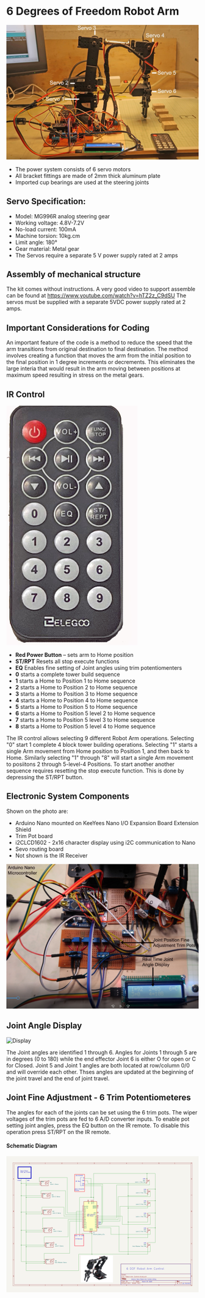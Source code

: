 # 6 Degrees of Freedom Robot Arm

<img alt="Robot System" src="images/Robot System.jpg">

* The power system consists of 6 servo motors
* All bracket fittings are made of 2mm thick aluminum plate
* Imported cup bearings are used at the steering joints

## Servo Specification:
* Model: MG996R analog steering gear
* Working voltage: 4.8V-7.2V
* No-load current: 100mA
* Machine torsion: 10kg.cm
* Limit angle: 180°
* Gear material: Metal gear
* The Servos require a separate 5 V power supply rated at 2 amps

## Assembly of mechanical structure
The kit comes without instructions. A very good video to support assemble can be found at https://www.youtube.com/watch?v=hTZ2z_C9dSU
The servos must be supplied with a separate 5VDC power supply rated at 2 amps.
## Important Considerations for Coding

An important feature of the code is a method to reduce the speed that the arm transitions from original destination to final destination.
The method involves creating a function that moves the arm from the initial position to the final position in 1 degree increments or decrements. This eliminates the large interia that would result in the arm moving between positions at maximum speed resulting in stress on the metal gears.

## IR Control
<img alt="Image of the IR Remote" src="images/IR_Remote.jpg">

  * **Red Power Button** – sets arm to Home position
  * **ST/RPT** Resets all stop execute functions
  * **EQ** Enables fine setting of Joint angles using trim potentiomenters
  * **0** starts a complete tower build sequence
  * **1** starts a Home to Position 1 to Home sequence
  * **2** starts a Home to Position 2 to Home sequence
  * **3** starts a Home to Position 3 to Home sequence
  * **4** starts a Home to Position 4 to Home sequence
  * **5** starts a Home to Position 5 to Home sequence
  * **6** starts a Home to Position 5 level 2 to Home sequence
  * **7** starts a Home to Position 5 level 3 to Home sequence
  * **8** starts a Home to Position 5 level 4 to Home sequence

The IR control allows selecting 9 different Robot Arm operations. 
Selecting "0" start 1 complete 4 block tower building operations.
Selecting "1" starts a single Arm movement from Home position to Position 1, and then back to Home.
Similarly selecting "1" through "8" will start a single Arm movement to posiitons 2 through 5-level-4 Positions.
To start another another sequence requires resetting the stop execute function. This is done by depressing the ST/RPT button.

## Electronic System Components
Shown on the photo are:

* Arduino Nano mounted on KeeYees Nano I/O Expansion Board Extension Shield
* Trim Pot board
* i2CLCD1602 - 2x16 character display using i2C communication to Nano
* Sevo routing board
* Not shown is the IR Receiver

<img alt="electronics System" src="images/electronics.jpg">

## Joint Angle Display

<img alt="Display" src="images/Display.JPG ">

The Joint angles are identified 1 through 6. Angles for Joints 1 through 5 are in degrees (0 to 180) while the end effector Joint 6 is either O for open or C for Closed. Joint 5 and Joint 1 angles are both located at row/column 0/0 and will override each other. Thses angles are updated at the beginning of the joint travel and the end of joint travel.

## Joint Fine Adjustment - 6 Trim Potentiometeres
The angles for each of the joints can be set using the 6 trim pots. The wiper voltages of the trim pots are fed to 6 A/D converter inputs. To enable pot setting joint angles, press the EQ button on the IR remote. To disable this operation press ST/RPT on the IR remote.

#### Schematic Diagram

<img alt="Circuit Schematic" src="images/Robot System Schematic rev 2.jpg">
